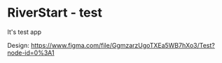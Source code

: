 # RiverStart - test

It's test app

Design: https://www.figma.com/file/GgmzarzUgoTXEa5WB7hXo3/Test?node-id=0%3A1